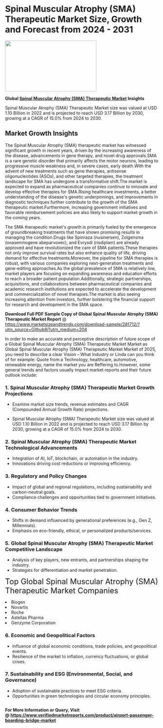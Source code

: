 <H1>Spinal Muscular Atrophy (SMA) Therapeutic Market Size, Growth and Forecast from 2024 - 2031</H1><img class="aligncenter size-medium wp-image-584254" src="https://thirdeyenews.in/wp-content/uploads/2024/09/Global-Market-Research-300x168.jpeg" alt="" width="300" height="168" /><p><strong>Global&nbsp;<a href="https://www.marketsizeandtrends.com/download-sample/281712/?utm_source=Github8j?utm_medium=204">Spinal Muscular Atrophy (SMA) Therapeutic Market</a> Insights</strong></p><p>Spinal Muscular Atrophy (SMA) Therapeutic Market size was valued at USD 1.10 Billion in 2022 and is projected to reach USD 3.17 Billion by 2030, growing at a CAGR of 15.0% from 2024 to 2030.</p><p><h2>Market Growth Insights</h2> <p>The Spinal Muscular Atrophy (SMA) therapeutic market has witnessed significant growth in recent years, driven by the increasing awareness of the disease, advancements in gene therapy, and novel drug approvals.SMA is a rare genetic disorder that primarily affects the motor neurons, leading to progressive muscle weakness and, in severe cases, early death.With the advent of new treatments such as gene therapies, antisense oligonucleotides (ASOs), and other targeted therapies, the treatment landscape for SMA has undergone a transformative shift.The market is expected to expand as pharmaceutical companies continue to innovate and develop effective therapies for SMA.Rising healthcare investments, a better understanding of the disease's genetic underpinnings, and improvements in diagnostic techniques further contribute to the growth of the SMA therapeutic market.Furthermore, increasing government initiatives and favorable reimbursement policies are also likely to support market growth in the coming years.</p> <p>The SMA therapeutic market's growth is primarily fueled by the emergence of groundbreaking treatments that have shown promising results in managing the condition.Drugs like Spinraza (nusinersen), Zolgensma (onasemnogene abeparvovec), and Evrysdi (risdiplam) are already approved and have revolutionized the care of SMA patients.These therapies not only improve survival rates but also enhance quality of life, driving demand for effective treatments.Moreover, the pipeline for SMA therapies is robust, with various companies exploring next-generation treatments and gene-editing approaches.As the global prevalence of SMA is relatively low, market players are focusing on expanding awareness and education efforts to reach a broader patient population.Additionally, strategic partnerships, acquisitions, and collaborations between pharmaceutical companies and academic research institutions are expected to accelerate the development and commercialization of novel therapies.The market is also seeing increasing attention from investors, further bolstering the financial support for research and development in the SMA space.</p><p><span class=""><strong>Download Full PDF Sample Copy of Global Spinal Muscular Atrophy (SMA) Therapeutic Market Report</strong> @ <a href="https://www.marketsizeandtrends.com/download-sample/281712/?utm_source=Github8j?utm_medium=204" target="_blank">https://www.marketsizeandtrends.com/download-sample/281712/?utm_source=Github8j?utm_medium=204</a></span></p><p>In order to make an accurate and perceptive description of future scope of a Global&nbsp;Spinal Muscular Atrophy (SMA) Therapeutic Market Market as Global&nbsp;Spinal Muscular Atrophy (SMA) Therapeutic Market Market of 2025, you need to describe a clear Vision &ndash; What Industry or Linda can you think of for example: Quote from a Technology, healthcare, automotive, renewable energy, name the market you are Reffering to.However, some general trends and factors usually impact market reports and their future outlook include:</p><h3>1.&nbsp;<strong>Spinal Muscular Atrophy (SMA) Therapeutic Market Growth Projections</strong></h3><ul><li>Examine market size trends, revenue estimates and CAGR (Compounded Annual Growth Rate) projections.</li><li><p>Spinal Muscular Atrophy (SMA) Therapeutic Market size was valued at USD 1.10 Billion in 2022 and is projected to reach USD 3.17 Billion by 2030, growing at a CAGR of 15.0% from 2024 to 2030.</p></li></ul><h3>2.&nbsp;<strong>Spinal Muscular Atrophy (SMA) Therapeutic Market Technological Advancements</strong></h3><ul><li>Integration of AI, IoT, blockchain, or automation in the industry.</li><li>Innovations driving cost reductions or improving efficiency.</li></ul><h3>3.&nbsp;<strong>Regulatory and Policy Changes</strong></h3><ul><li>Impact of global and regional regulations, including sustainability and carbon-neutral goals.</li><li>Compliance challenges and opportunities tied to government initiatives.</li></ul><h3>4.&nbsp;<strong>Consumer Behavior Trends</strong></h3><ul><li>Shifts in demand influenced by generational preferences (e.g., Gen Z, Millennials).</li><li>Emphasis on eco-friendly, ethical, or personalized products/services.</li></ul><h3>5.&nbsp;<strong>Global Spinal Muscular Atrophy (SMA) Therapeutic Market Competitive Landscape</strong></h3><ul><li>Analysis of key players, new entrants, and partnerships shaping the industry.</li><li>Strategies for differentiation and market penetration.</li></ul><p data-pm-slice="1 1 []"><span style="color: inherit; font-family: inherit; font-size: 25px;">Top Global Spinal Muscular Atrophy (SMA) Therapeutic Market Companies</span></p><div class="" data-test-id=""><p><li>Biogen</li><li> Novartis</li><li> Roche</li><li> Astellas Pharma</li><li> Genzyme Corporation</li></p></div><h3>6.&nbsp;<strong>Economic and Geopolitical Factors</strong></h3><ul><li>Influence of global economic conditions, trade policies, and geopolitical events.</li><li>Resilience of the market to inflation, currency fluctuations, or global crises.</li></ul><h3>7.&nbsp;<strong>Sustainability and ESG (Environmental, Social, and Governance)</strong></h3><ul><li>Adoption of sustainable practices to meet ESG criteria.</li><li>Opportunities in green technologies and circular economy principles.</li></ul><h2><strong style="font-size: 14px;">For More Information or Query, Visit @&nbsp;</strong><a style="background-color: #ffffff; font-size: 14px;" href="https://www.marketsizeandtrends.com/report/spinal-muscular-atrophy-sma-therapeutic-market/" target="_blank">https://www.verifiedmarketreports.com/product/airport-passenger-boarding-bridge-market</a></h2>